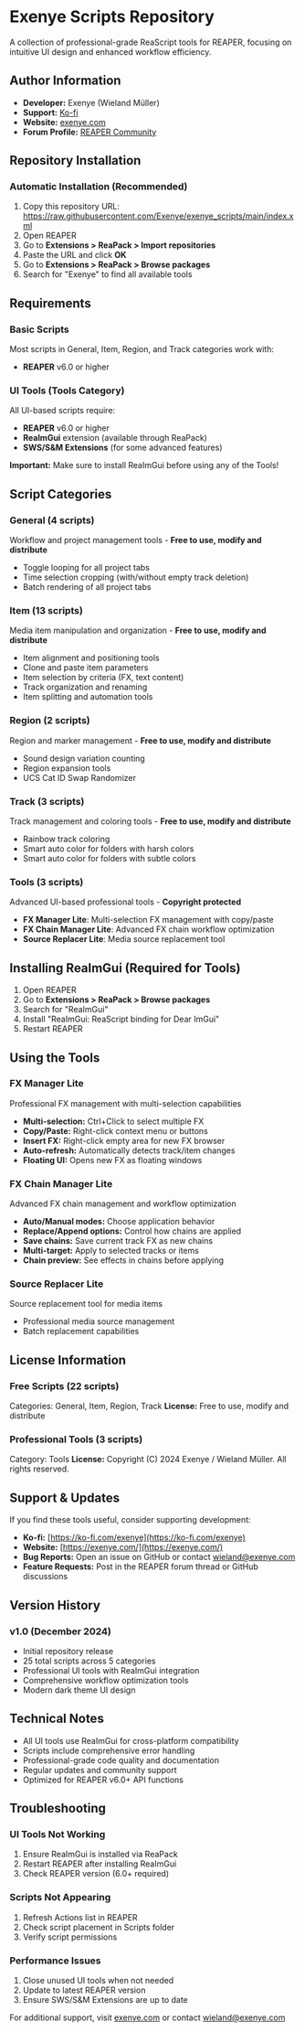# Exenye Scripts Repository

A collection of professional-grade ReaScript tools for REAPER, focusing on intuitive UI design and enhanced workflow efficiency.

## Author Information
- **Developer:** Exenye (Wieland Müller)
- **Support:** [Ko-fi](https://ko-fi.com/exenye)
- **Website:** [exenye.com](https://exenye.com/)
- **Forum Profile:** [REAPER Community](https://forum.cockos.com/member.php?u=165083)

## Repository Installation

### Automatic Installation (Recommended)
1. Copy this repository URL: https://raw.githubusercontent.com/Exenye/exenye_scripts/main/index.xml
2. Open REAPER
3. Go to **Extensions > ReaPack > Import repositories**
4. Paste the URL and click **OK**
5. Go to **Extensions > ReaPack > Browse packages**
6. Search for "Exenye" to find all available tools

## Requirements

### Basic Scripts
Most scripts in General, Item, Region, and Track categories work with:
- **REAPER** v6.0 or higher

### UI Tools (Tools Category)
All UI-based scripts require:
- **REAPER** v6.0 or higher
- **ReaImGui** extension (available through ReaPack)
- **SWS/S&M Extensions** (for some advanced features)

**Important:** Make sure to install ReaImGui before using any of the Tools!

## Script Categories

### General (4 scripts)
Workflow and project management tools - **Free to use, modify and distribute**
- Toggle looping for all project tabs
- Time selection cropping (with/without empty track deletion)
- Batch rendering of all project tabs

### Item (13 scripts)
Media item manipulation and organization - **Free to use, modify and distribute**
- Item alignment and positioning tools
- Clone and paste item parameters
- Item selection by criteria (FX, text content)
- Track organization and renaming
- Item splitting and automation tools

### Region (2 scripts)
Region and marker management - **Free to use, modify and distribute**
- Sound design variation counting
- Region expansion tools
- UCS Cat ID Swap Randomizer

### Track (3 scripts)
Track management and coloring tools - **Free to use, modify and distribute**
- Rainbow track coloring
- Smart auto color for folders with harsh colors
- Smart auto color for folders with subtle colors

### Tools (3 scripts)
Advanced UI-based professional tools - **Copyright protected**
- **FX Manager Lite**: Multi-selection FX management with copy/paste
- **FX Chain Manager Lite**: Advanced FX chain workflow optimization
- **Source Replacer Lite**: Media source replacement tool

## Installing ReaImGui (Required for Tools)
1. Open REAPER
2. Go to **Extensions > ReaPack > Browse packages**
3. Search for "ReaImGui"
4. Install "ReaImGui: ReaScript binding for Dear ImGui"
5. Restart REAPER

## Using the Tools

### FX Manager Lite
Professional FX management with multi-selection capabilities
- **Multi-selection:** Ctrl+Click to select multiple FX
- **Copy/Paste:** Right-click context menu or buttons
- **Insert FX:** Right-click empty area for new FX browser
- **Auto-refresh:** Automatically detects track/item changes
- **Floating UI:** Opens new FX as floating windows

### FX Chain Manager Lite
Advanced FX chain management and workflow optimization
- **Auto/Manual modes:** Choose application behavior
- **Replace/Append options:** Control how chains are applied
- **Save chains:** Save current track FX as new chains
- **Multi-target:** Apply to selected tracks or items
- **Chain preview:** See effects in chains before applying

### Source Replacer Lite
Source replacement tool for media items
- Professional media source management
- Batch replacement capabilities

## License Information

### Free Scripts (22 scripts)
Categories: General, Item, Region, Track
**License:** Free to use, modify and distribute

### Professional Tools (3 scripts)  
Category: Tools
**License:** Copyright (C) 2024 Exenye / Wieland Müller. All rights reserved.

## Support & Updates

If you find these tools useful, consider supporting development:
- **Ko-fi:** [https://ko-fi.com/exenye](https://ko-fi.com/exenye)
- **Website:** [https://exenye.com/](https://exenye.com/)
- **Bug Reports:** Open an issue on GitHub or contact wieland@exenye.com
- **Feature Requests:** Post in the REAPER forum thread or GitHub discussions

## Version History

### v1.0 (December 2024)
- Initial repository release
- 25 total scripts across 5 categories
- Professional UI tools with ReaImGui integration
- Comprehensive workflow optimization tools
- Modern dark theme UI design

## Technical Notes

- All UI tools use ReaImGui for cross-platform compatibility
- Scripts include comprehensive error handling
- Professional-grade code quality and documentation
- Regular updates and community support
- Optimized for REAPER v6.0+ API functions

## Troubleshooting

### UI Tools Not Working
1. Ensure ReaImGui is installed via ReaPack
2. Restart REAPER after installing ReaImGui
3. Check REAPER version (6.0+ required)

### Scripts Not Appearing
1. Refresh Actions list in REAPER
2. Check script placement in Scripts folder
3. Verify script permissions

### Performance Issues
1. Close unused UI tools when not needed
2. Update to latest REAPER version
3. Ensure SWS/S&M Extensions are up to date

For additional support, visit [exenye.com](https://exenye.com/) or contact wieland@exenye.com
